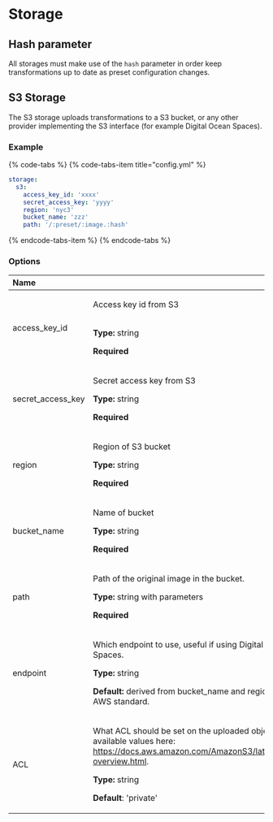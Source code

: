 # Storage

## Hash parameter

All storages must make use of the `hash` parameter in order keep transformations up to date as preset configuration changes.

## S3 Storage

The S3 storage uploads transformations to a S3 bucket, or any other provider implementing the S3 interface \(for example Digital Ocean Spaces\). 

### Example

{% code-tabs %}
{% code-tabs-item title="config.yml" %}
```yaml
storage:
  s3:
    access_key_id: 'xxxx'
    secret_access_key: 'yyyy'
    region: 'nyc3'
    bucket_name: 'zzz'
    path: '/:preset/:image.:hash'
```
{% endcode-tabs-item %}
{% endcode-tabs %}

### Options

<table>
  <thead>
    <tr>
      <th style="text-align:left">Name</th>
      <th style="text-align:left"></th>
    </tr>
  </thead>
  <tbody>
    <tr>
      <td style="text-align:left">access_key_id</td>
      <td style="text-align:left">
        <p>Access key id from S3</p>
        <p>
          <br /><b>Type: </b>string</p>
        <p><b>Required</b>
        </p>
      </td>
    </tr>
    <tr>
      <td style="text-align:left">secret_access_key</td>
      <td style="text-align:left">
        <p>Secret access key from S3</p>
        <p></p>
        <p><b>Type: </b>string</p>
        <p><b>Required</b>
        </p>
      </td>
    </tr>
    <tr>
      <td style="text-align:left">region</td>
      <td style="text-align:left">
        <p>Region of S3 bucket</p>
        <p></p>
        <p><b>Type: </b>string</p>
        <p><b>Required</b>
        </p>
      </td>
    </tr>
    <tr>
      <td style="text-align:left">bucket_name</td>
      <td style="text-align:left">
        <p>Name of bucket</p>
        <p></p>
        <p><b>Type: </b>string</p>
        <p><b>Required</b>
        </p>
      </td>
    </tr>
    <tr>
      <td style="text-align:left">path</td>
      <td style="text-align:left">
        <p>Path of the original image in the bucket.</p>
        <p></p>
        <p><b>Type: </b>string with parameters</p>
        <p><b>Required</b>
        </p>
      </td>
    </tr>
    <tr>
      <td style="text-align:left">endpoint</td>
      <td style="text-align:left">
        <p>Which endpoint to use, useful if using Digital Ocean Spaces.</p>
        <p></p>
        <p><b>Type: </b>string</p>
        <p><b>Default: </b>derived from bucket_name and region, as per AWS standard.</p>
      </td>
    </tr>
    <tr>
      <td style="text-align:left">ACL</td>
      <td style="text-align:left">
        <p>What ACL should be set on the uploaded object. See available values here:
          <a
          href="https://docs.aws.amazon.com/AmazonS3/latest/dev/acl-overview.html">https://docs.aws.amazon.com/AmazonS3/latest/dev/acl-overview.html</a>.</p>
        <p></p>
        <p><b>Type: </b>string</p>
        <p><b>Default</b>: 'private'</p>
      </td>
    </tr>
  </tbody>
</table>

